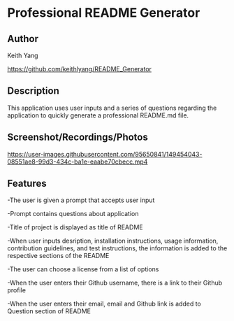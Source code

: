 # **Professional README Generator**

## Author

Keith Yang

https://github.com/keithlyang/README_Generator

## Description

This application uses user inputs and a series of questions regarding the application to quickly generate a professional README.md file. 


## Screenshot/Recordings/Photos

https://user-images.githubusercontent.com/95650841/149454043-08551ae8-99d3-434c-ba1e-eaabe70cbecc.mp4

## Features

-The user is given a prompt that accepts user input

-Prompt contains questions about application

-Title of project is displayed as title of README

-When user inputs desription, installation instructions, usage information, contribution guidelines, and test instructions, the information is added to the respective sections of the README

-The user can choose a license from a list of options

-When the user enters their Github username, there is a link to their Github profile

-When the user enters their email, email and Github link is added to Question section of README